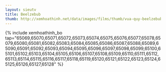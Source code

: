 ```yaml
---
layout: sieutv
title: Beelzebub
thumb: http://xemhoathinh.net/data/images/films/thumb/vua-quy-beelzebub-2010.jpg
---
```

{% include xemhoathinh_bo tap="65069,65070,65071,65072,65073,65074,65075,65076,65077,65078,65079,65080,65081,65082,65083,65084,65085,65086,65087,65088,65089,65090,65091,65092,65093,65094,65095,65096,65097,65098,65099,65100,65101,65102,65103,65104,65105,65106,65107,65108,65109,65110,65111,65112,65113,65114,65115,65116,65117,65118,65119,65120,65121,65122,65123,65124,65125,65126,65127,65128" %} 
